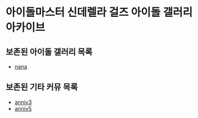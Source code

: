 # 아이돌마스터 신데렐라 걸즈 아이돌 갤러리 아카이브

## 보존된 아이돌 갤러리 목록
* [nana](idols/nana)

## 보존된 기타 커뮤 목록
* [anniv3](etc/commu/anniv3)
* [anniv5](etc/commu/anniv5)

